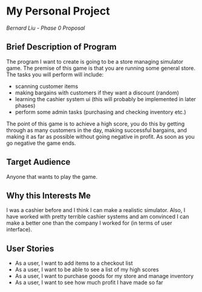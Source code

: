 # My Personal Project
*Bernard Liu - Phase 0 Proposal*

## Brief Description of Program

The program I want to create is going to be a store managing simulator game. The premise
of this game is that you are running some general store. The tasks you will perform will include:
- scanning customer items
- making bargains with customers if they want a discount (random)
- learning the cashier system ui (this will probably be implemented in later phases)
- perform some admin tasks (purchasing and checking inventory etc.)

The point of this game is to achieve a high score, you do this by getting through as
many customers in the day, making successful bargains, and making it as far as possible
without going negative in profit. As soon as you go negative the game ends. 

## Target Audience

Anyone that wants to play the game.

## Why this Interests Me

I was a cashier before and I think I can make a realistic simulator. Also, I have worked with
pretty terrible cashier systems and am convinced I can make a better one
than the company I worked for (in terms of user interface).

## User Stories

- As a user, I want to add items to a checkout list
- As a user, I want to be able to see a list of my high scores
- As a user, I want to purchase goods for my store and manage inventory
- As a user, I want to see how much profit I have made so far
